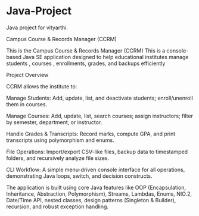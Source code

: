 # Java-Project
Java project for vityarthi.


Campus Course & Records Manager (CCRM)

This is the Campus Course & Records Manager (CCRM)
This is a console-based Java SE application designed to help educational institutes manage students , courses , enrollments, grades, and backups efficiently

Project Overview

CCRM allows the institute to:

Manage Students: Add, update, list, and deactivate students; enroll/unenroll them in courses.

Manage Courses: Add, update, list, search courses; assign instructors; filter by semester, department, or instructor.

Handle Grades & Transcripts: Record marks, compute GPA, and print transcripts using polymorphism and enums.

File Operations: Import/export CSV-like files, backup data to timestamped folders, and recursively analyze file sizes.

CLI Workflow: A simple menu-driven console interface for all operations, demonstrating Java loops, switch, and decision constructs.

The application is built using core Java features like OOP (Encapsulation, Inheritance, Abstraction, Polymorphism), Streams, Lambdas, Enums, NIO.2, Date/Time API, nested classes, design patterns (Singleton & Builder), recursion, and robust exception handling.


